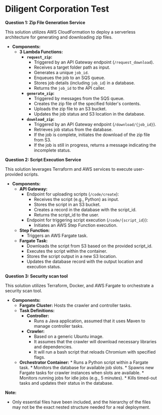 # Diligent Corporation Test

**Question 1: Zip File Generation Service**

This solution utilizes AWS CloudFormation to deploy a serverless architecture for generating and downloading zip files.

* **Components:**
    * **3 Lambda Functions:**
        * **`request_zip`:** 
            * Triggered by an API Gateway endpoint (`/request_download`).
            * Receives a target folder path as input.
            * Generates a unique `job_id`.
            * Enqueues the job to an SQS queue.
            * Stores job details (including `job_id`) in a database.
            * Returns the `job_id` to the API caller.
        * **`generate_zip`:**
            * Triggered by messages from the SQS queue.
            * Creates the zip file of the specified folder's contents.
            * Uploads the zip file to an S3 bucket.
            * Updates the job status and S3 location in the database.
        * **`download_zip`:**
            * Triggered by an API Gateway endpoint (`/download/{job_id}`).
            * Retrieves job status from the database.
            * If the job is complete, initiates the download of the zip file from S3.
            * If the job is still in progress, returns a message indicating the incomplete status.

**Question 2: Script Execution Service**

This solution leverages Terraform and AWS services to execute user-provided scripts.

* **Components:**
    * **API Gateway:**
        * Endpoint for uploading scripts (`/code/create`):
            * Receives the script (e.g., Python) as input.
            * Stores the script in an S3 bucket.
            * Creates a record in the database with the script_id.
            * Returns the script_id to the user.
        * Endpoint for triggering script execution  (`/code/{script_id}`):
            * Initiates an AWS Step Function execution.
    * **Step Function:**
        * Triggers an AWS Fargate task.
    * **Fargate Task:**
        * Downloads the script from S3 based on the provided script_id.
        * Executes the script within the container.
        * Stores the script output in a new S3 location.
        * Updates the database record with the output location and execution status.

**Question 3: Security scan tool**

This solution utilizes Terraform, Docker, and AWS Fargate to orchestrate a security scan tool.

* **Components:**
    * **Fargate Cluster:** Hosts the crawler and controller tasks.
    * **Task Definitions:**
        * **Controller:** 
            * Runs a Java application, assumed that it uses Maven to manage controller tasks.
        * **Crawler:** 
            * Based on a generic Ubuntu image.
            * It assumes that the crawler will download necessary libraries and dependencies.
            * It will run a bash script that reloads Chromium with specified flags.
    * **Orchestrator Container:**
            * Runs a Python script within a Fargate task.
            * Monitors the database for available job slots.
            * Spawns new Fargate tasks for crawler instances when slots are available.
            * Monitors running jobs for idle jobs (e.g., 5 minutes).
            * Kills timed-out tasks and updates their status in the database.

**Note:**

* Only essential files have been included, and the hierarchy of the files may not be the exact nested structure needed for a real deployment.

